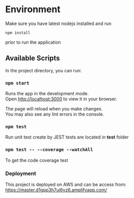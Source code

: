 # Environment

Make sure you have latest nodejs installed
and run 
```
npm install 
```
prior to run the application

## Available Scripts

In the project directory, you can run:

### `npm start`

Runs the app in the development mode.\
Open [http://localhost:3000](http://localhost:3000) to view it in your browser.

The page will reload when you make changes.\
You may also see any lint errors in the console.

### `npm test`
Run unit test create by JEST 
tests are located in __test__ folder


### `npm test -- --coverage --watchAll`
To get the code coverage test 


### Deployment

This project is deployed on AWS and can be access from:
https://master.d1gpp3h7uj6yz6.amplifyapp.com/